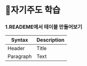 # 📖자기주도 학습 

###  1.READEME에서 테이블 만들어보기
| Syntax | Description |
| ----------- | ----------- |
| Header | Title |
| Paragraph | Text |****

